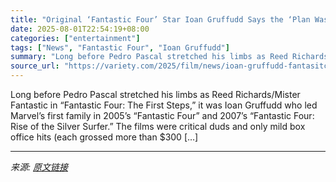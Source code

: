 ```yaml
---
title: "Original ‘Fantastic Four’ Star Ioan Gruffudd Says the ‘Plan Was to Do Three Movies’ but Studio Cut Franchise Short: ‘Decisions Beyond My Control’"
date: 2025-08-01T22:54:19+08:00
categories: ["entertainment"]
tags: ["News", "Fantastic Four", "Ioan Gruffudd"]
summary: "Long before Pedro Pascal stretched his limbs as Reed Richards/Mister Fantastic in &#8220;Fantastic Four: The First Steps,&#8221; it was Ioan Gruffudd who led Marvel&#8217;s first family in 2005&#8217;"
source_url: "https://variety.com/2025/film/news/ioan-gruffudd-fantasitc-four-franchis-cut-short-1236476454/"
---
```


Long before Pedro Pascal stretched his limbs as Reed Richards/Mister Fantastic in &#8220;Fantastic Four: The First Steps,&#8221; it was Ioan Gruffudd who led Marvel&#8217;s first family in 2005&#8217;s &#8220;Fantastic Four&#8221; and 2007&#8217;s &#8220;Fantastic Four: Rise of the Silver Surfer.&#8221; The films were critical duds and only mild box office hits (each grossed more than $300 [&#8230;]

---

*来源: [原文链接](https://variety.com/2025/film/news/ioan-gruffudd-fantasitc-four-franchis-cut-short-1236476454/)*
